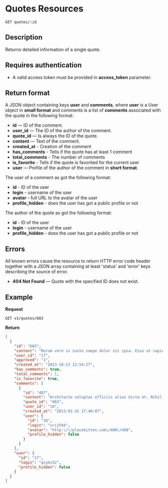 # Quotes Resources

    GET quotes/:id

## Description
Returns detailed information of a single quote.

## Requires authentication
* A valid access token must be provided in **access_token** parameter.

## Return format
A JSON object containing keys **user** and **comments**, where **user** is a User object in **small format** and comments is a list of **comments** associated with the quote in the following format:

- **id** — ID of the comment.
- **user_id** — The ID of the author of the comment.
- **quote_id** — Is always the ID of the quote.
- **content** — Text of the comment.
- **created_at** - Creation of the comment
- **has_comments** - Tells if the quote has at least 1 comment
- **total_comments** - The number of comments
- **is_favorite** - Tells if the quote is favorited for the current user
- **user** — Profile of the author of the comment in **short format**.

The user of a comment as got the following format:

- **id** - ID of the user
- **login** - username of the user
- **avatar** - full URL to the avatar of the user
- **profile_hidden** - does the user has got a public profile or not

The author of the quote as got the following format:

- **id** - ID of the user
- **login** - username of the user
- **profile_hidden** - does the user has got a public profile or not

## Errors
All known errors cause the resource to return HTTP error code header together with a JSON array containing at least 'status' and 'error' keys describing the source of error.

- **404 Not Found** — Quote with the specified ID does not exist.

## Example
**Request**

    GET v1/quotes/683

**Return**
``` json
[
  {
    "id": "683",
    "content": "Rerum vero in iusto saepe dolor sit ipsa. Eius ut sapiente quod. Aut nobis atque perferendis maiores quos odit.",
    "user_id": "17",
    "approved": "1",
    "created_at": "2013-10-13 12:54:27",
    "has_comments": true,
    "total_comments": 1,
    "is_favorite": true,
    "comments": [
      {
        "id": "487",
        "content": "Architecto voluptas officiis alias dicta et. Nihil libero eveniet sint qui quia. Vitae quas dicta consequatur qui et provident et. Non ut fugiat occaecati quia. Illum tenetur consequatur eum dolorem.",
        "quote_id": "683",
        "user_id": "10",
        "created_at": "2013-03-31 17:40:07",
        "user": {
          "id": "10",
          "login": "urijh94",
          "avatar": "http:\/\/placekitten.com\/400\/400",
          "profile_hidden": false
        }
      }
    ],
    "user": {
      "id": "17",
      "login": "qzymi52",
      "profile_hidden": false
    }
  }
]
```